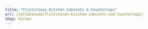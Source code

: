 ```yaml
---
title: "Flintstones Kitchen Cabinets & Countertops"
url: /tallahassee/flintstones-kitchen-cabinets-und-countertops/
shop: Küchen
---
```


